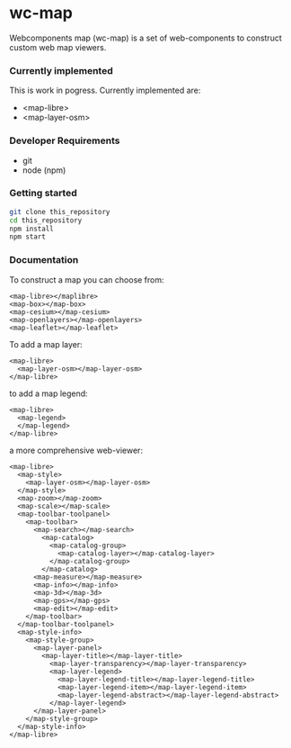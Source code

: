 # wc-map
Webcomponents map (wc-map) is a set of web-components to construct custom web map viewers.

### Currently implemented
This is work in pogress. Currently implemented are:
* &lt;map-libre&gt;
* &lt;map-layer-osm&gt;

### Developer Requirements
* git
* node (npm)

### Getting started
```bash
git clone this_repository
cd this_repository
npm install
npm start
```

### Documentation

To construct a map you can choose from:
```
<map-libre></maplibre>
<map-box></map-box>
<map-cesium></map-cesium>
<map-openlayers></map-openlayers>
<map-leaflet></map-leaflet>
```

To add a map layer:
```
<map-libre>
  <map-layer-osm></map-layer-osm>
</map-libre>
```

to add a map legend:
```
<map-libre>
  <map-legend>
  </map-legend>
</map-libre>
```

a more comprehensive web-viewer:
```
<map-libre>
  <map-style>
    <map-layer-osm></map-layer-osm>
  </map-style>
  <map-zoom></map-zoom>
  <map-scale></map-scale>
  <map-toolbar-toolpanel>
    <map-toolbar>
      <map-search></map-search>
        <map-catalog>
          <map-catalog-group>
            <map-catalog-layer></map-catalog-layer>
          </map-catalog-group>
        </map-catalog>
      <map-measure></map-measure>
      <map-info></map-info>
      <map-3d></map-3d>
      <map-gps></map-gps>
      <map-edit></map-edit>
    </map-toolbar>
  </map-toolbar-toolpanel>
  <map-style-info>
    <map-style-group>
      <map-layer-panel>
        <map-layer-title></map-layer-title>
          <map-layer-transparency></map-layer-transparency>
          <map-layer-legend>
            <map-layer-legend-title></map-layer-legend-title>
            <map-layer-legend-item></map-layer-legend-item>
            <map-layer-legend-abstract></map-layer-legend-abstract>
          </map-layer-legend>
      </map-layer-panel>
    </map-style-group>
  </map-style-info>
</map-libre>
```
